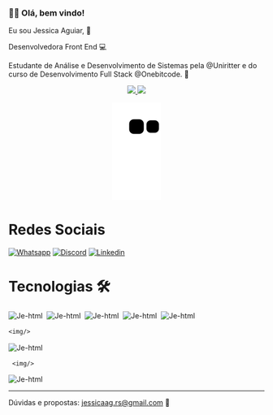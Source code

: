 ### 👧🏾 Olá, bem vindo!

Eu sou Jessica Aguiar, 🤩

Desenvolvedora Front End 💻

Estudante de Análise e Desenvolvimento de Sistemas pela @Uniritter e do curso de Desenvolvimento Full Stack @Onebitcode. 📗

<div align = "center">
  <a href="https://github.com/jessicaagrs">
  <img height="180em" src="https://github-readme-stats.vercel.app/api?username=jessicaagrs&show_icons=true&theme=dracula&include_all_commits=true&count_private=true"/>
  <img height="180em" src="https://github-readme-stats.vercel.app/api/top-langs/?username=jessicaagrs&layout=compact&langs_count=7&theme=dracula"/>
</div>


<div align = "center">
   <p dir="auto"><a target="_blank" rel="noopener noreferrer" href="https://github.com/jessicaagrs/jessicaagrs/blob/output/github-contribution-grid-snake.svg"><img      src="https://github.com/rafaballerini/rafaballerini/raw/output/github-contribution-grid-snake.svg" alt="Snake animation" style="max-width: 100%;"></a></p>
 </div>
  
  # Redes Sociais
  
  [![Whatsapp](https://img.shields.io/badge/WhatsApp-25D366?style=for-the-badge&logo=whatsapp&logoColor=white)](https://api.whatsapp.com/send?phone=555194252048)
  [![Discord](https://img.shields.io/badge/Discord-7289DA?style=for-the-badge&logo=discord&logoColor=white)](https://discord.com/channels/@JessicaAguiar#1868)
  [![Linkedin](https://img.shields.io/badge/LinkedIn-0077B5?style=for-the-badge&logo=linkedin&logoColor=white)](https://www.linkedin.com/in/jessicaag-rs/)
 
  
  # Tecnologias 🛠️
  
  <div>
  
  <img align="center" alt="Je-html" height="70" width="40" src="https://cdn.jsdelivr.net/gh/devicons/devicon/icons/html5/html5-original-wordmark.svg"/>
  
  <img/>
  
  <img align="center" alt="Je-html" height="70" width="40" src="https://cdn.jsdelivr.net/gh/devicons/devicon/icons/css3/css3-original-wordmark.svg"/>
  
   <img/>
  
  <img align="center" alt="Je-html" height="70" width="40" src="https://cdn.jsdelivr.net/gh/devicons/devicon/icons/javascript/javascript-original.svg"/>
  
   <img/>
  
  <img align="center" alt="Je-html" height="70" width="40" src="https://miro.medium.com/max/854/1*wqnAwHqLk4e5fJ393pgUKQ.png"/>
  
   <img/>
  
  <img align="center" alt="Je-html" height="70" width="40" src="https://cdn.jsdelivr.net/gh/devicons/devicon/icons/git/git-original-wordmark.svg"/>
  
    <img/>
   
  <img align="center" alt="Je-html" height="70" width="40" src="https://img.icons8.com/color/64/null/sass.png"/>
    
     <img/>
   
  <img align="center" alt="Je-html" height="70" width="40" src="https://uploaddeimagens.com.br/images/004/401/283/thumb/svgexport-1.png?1679420134"/>


 
  </div>
  
 ----------------------------------------------------
  Dúvidas e propostas: jessicaag.rs@gmail.com 📧

 
